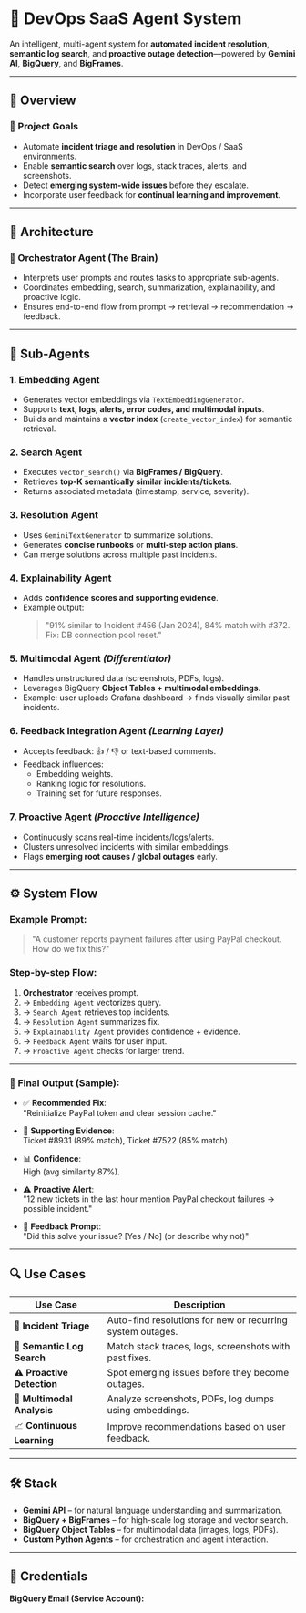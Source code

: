 # 🧠 DevOps SaaS Agent System

An intelligent, multi-agent system for **automated incident resolution**, **semantic log search**, and **proactive outage detection**—powered by **Gemini AI**, **BigQuery**, and **BigFrames**.

---

## 📌 Overview

### 🚀 Project Goals

- Automate **incident triage and resolution** in DevOps / SaaS environments.
- Enable **semantic search** over logs, stack traces, alerts, and screenshots.
- Detect **emerging system-wide issues** before they escalate.
- Incorporate user feedback for **continual learning and improvement**.

---

## 🧠 Architecture

### 🎯 Orchestrator Agent (The Brain)

- Interprets user prompts and routes tasks to appropriate sub-agents.
- Coordinates embedding, search, summarization, explainability, and proactive logic.
- Ensures end-to-end flow from prompt → retrieval → recommendation → feedback.

---

## 🔹 Sub-Agents

### 1. **Embedding Agent**
- Generates vector embeddings via `TextEmbeddingGenerator`.
- Supports **text, logs, alerts, error codes, and multimodal inputs**.
- Builds and maintains a **vector index** (`create_vector_index`) for semantic retrieval.

### 2. **Search Agent**
- Executes `vector_search()` via **BigFrames / BigQuery**.
- Retrieves **top-K semantically similar incidents/tickets**.
- Returns associated metadata (timestamp, service, severity).

### 3. **Resolution Agent**
- Uses `GeminiTextGenerator` to summarize solutions.
- Generates **concise runbooks** or **multi-step action plans**.
- Can merge solutions across multiple past incidents.

### 4. **Explainability Agent**
- Adds **confidence scores and supporting evidence**.
- Example output:
  > "91% similar to Incident #456 (Jan 2024), 84% match with #372. Fix: DB connection pool reset."

### 5. **Multimodal Agent** *(Differentiator)*
- Handles unstructured data (screenshots, PDFs, logs).
- Leverages BigQuery **Object Tables + multimodal embeddings**.
- Example: user uploads Grafana dashboard → finds visually similar past incidents.

### 6. **Feedback Integration Agent** *(Learning Layer)*
- Accepts feedback: 👍 / 👎 or text-based comments.
- Feedback influences:
  - Embedding weights.
  - Ranking logic for resolutions.
  - Training set for future responses.

### 7. **Proactive Agent** *(Proactive Intelligence)*
- Continuously scans real-time incidents/logs/alerts.
- Clusters unresolved incidents with similar embeddings.
- Flags **emerging root causes / global outages** early.

---

## ⚙️ System Flow

### Example Prompt:
> "A customer reports payment failures after using PayPal checkout. How do we fix this?"

### Step-by-step Flow:

1. **Orchestrator** receives prompt.
2. → `Embedding Agent` vectorizes query.
3. → `Search Agent` retrieves top incidents.
4. → `Resolution Agent` summarizes fix.
5. → `Explainability Agent` provides confidence + evidence.
6. → `Feedback Agent` waits for user input.
7. → `Proactive Agent` checks for larger trend.

---

### 🧾 Final Output (Sample):

- ✅ **Recommended Fix**:  
  "Reinitialize PayPal token and clear session cache."

- 📌 **Supporting Evidence**:  
  Ticket #8931 (89% match), Ticket #7522 (85% match).

- 📊 **Confidence**:  
  High (avg similarity 87%).

- ⚠️ **Proactive Alert**:  
  "12 new tickets in the last hour mention PayPal checkout failures → possible incident."

- 🙋 **Feedback Prompt**:  
  "Did this solve your issue? [Yes / No] (or describe why not)"

---

## 🔍 Use Cases

| Use Case                        | Description                                                 |
| ------------------------------ | ----------------------------------------------------------- |
| 🔎 **Incident Triage**         | Auto-find resolutions for new or recurring system outages.  |
| 🧠 **Semantic Log Search**     | Match stack traces, logs, screenshots with past fixes.      |
| ⚠️ **Proactive Detection**     | Spot emerging issues before they become outages.            |
| 🧪 **Multimodal Analysis**     | Analyze screenshots, PDFs, log dumps using embeddings.      |
| 📈 **Continuous Learning**     | Improve recommendations based on user feedback.             |

---

## 🛠️ Stack

- **Gemini API** – for natural language understanding and summarization.
- **BigQuery + BigFrames** – for high-scale log storage and vector search.
- **BigQuery Object Tables** – for multimodal data (images, logs, PDFs).
- **Custom Python Agents** – for orchestration and agent interaction.

---

## 🔐 Credentials

**BigQuery Email (Service Account):**
